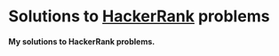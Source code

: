 # Solutions to [HackerRank][1] problems
[1]: http://www.hackerrank.com

#### My solutions to HackerRank problems.


